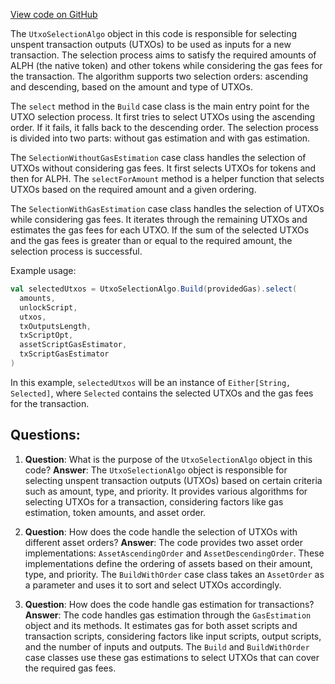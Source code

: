 [View code on GitHub](https://github.com/alephium/alephium/flow/src/main/scala/org/alephium/flow/core/UtxoSelectionAlgo.scala)

The `UtxoSelectionAlgo` object in this code is responsible for selecting unspent transaction outputs (UTXOs) to be used as inputs for a new transaction. The selection process aims to satisfy the required amounts of ALPH (the native token) and other tokens while considering the gas fees for the transaction. The algorithm supports two selection orders: ascending and descending, based on the amount and type of UTXOs.

The `select` method in the `Build` case class is the main entry point for the UTXO selection process. It first tries to select UTXOs using the ascending order. If it fails, it falls back to the descending order. The selection process is divided into two parts: without gas estimation and with gas estimation.

The `SelectionWithoutGasEstimation` case class handles the selection of UTXOs without considering gas fees. It first selects UTXOs for tokens and then for ALPH. The `selectForAmount` method is a helper function that selects UTXOs based on the required amount and a given ordering.

The `SelectionWithGasEstimation` case class handles the selection of UTXOs while considering gas fees. It iterates through the remaining UTXOs and estimates the gas fees for each UTXO. If the sum of the selected UTXOs and the gas fees is greater than or equal to the required amount, the selection process is successful.

Example usage:

```scala
val selectedUtxos = UtxoSelectionAlgo.Build(providedGas).select(
  amounts,
  unlockScript,
  utxos,
  txOutputsLength,
  txScriptOpt,
  assetScriptGasEstimator,
  txScriptGasEstimator
)
```

In this example, `selectedUtxos` will be an instance of `Either[String, Selected]`, where `Selected` contains the selected UTXOs and the gas fees for the transaction.
## Questions: 
 1. **Question**: What is the purpose of the `UtxoSelectionAlgo` object in this code?
   **Answer**: The `UtxoSelectionAlgo` object is responsible for selecting unspent transaction outputs (UTXOs) based on certain criteria such as amount, type, and priority. It provides various algorithms for selecting UTXOs for a transaction, considering factors like gas estimation, token amounts, and asset order.

2. **Question**: How does the code handle the selection of UTXOs with different asset orders?
   **Answer**: The code provides two asset order implementations: `AssetAscendingOrder` and `AssetDescendingOrder`. These implementations define the ordering of assets based on their amount, type, and priority. The `BuildWithOrder` case class takes an `AssetOrder` as a parameter and uses it to sort and select UTXOs accordingly.

3. **Question**: How does the code handle gas estimation for transactions?
   **Answer**: The code handles gas estimation through the `GasEstimation` object and its methods. It estimates gas for both asset scripts and transaction scripts, considering factors like input scripts, output scripts, and the number of inputs and outputs. The `Build` and `BuildWithOrder` case classes use these gas estimations to select UTXOs that can cover the required gas fees.